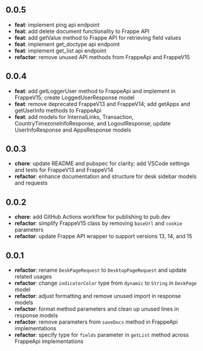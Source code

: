 ## 0.0.5

- **feat**: implement ping api endpoint
- **feat**: add delete document functionality to Frappe API
- **feat**: add getValue method to Frappe API for retrieving field values
- **feat**: implement get_doctype api endpoint
- **feat**: implement get_list api endpoint
- **refactor**: remove unused API methods from FrappeApi and FrappeV15

## 0.0.4

- **feat**: add getLoggerUser method to FrappeApi and implement in FrappeV15; create LoggedUserResponse model
- **feat**: remove deprecated FrappeV13 and FrappeV14; add getApps and getUserInfo methods to FrappeApi
- **feat**: add models for InternalLinks, Transaction, CountryTimezoneInfoResponse, and LogoutResponse; update UserInfoResponse and AppsResponse models

## 0.0.3

- **chore**: update README and pubspec for clarity; add VSCode settings and tests for FrappeV13 and FrappeV14
- **refactor**: enhance documentation and structure for desk sidebar models and requests

## 0.0.2

- **chore**: add GitHub Actions workflow for publishing to pub.dev
- **refactor**: simplify FrappeV15 class by removing `baseUrl` and `cookie` parameters
- **refactor**: update Frappe API wrapper to support versions 13, 14, and 15

## 0.0.1

- **refactor**: rename `DeskPageRequest` to `DesktopPageRequest` and update related usages
- **refactor**: change `indicatorColor` type from `dynamic` to `String` in `DeskPage` model
- **refactor**: adjust formatting and remove unused import in response models
- **refactor**: format method parameters and clean up unused lines in response models
- **refactor**: remove parameters from `saveDocs` method in FrappeApi implementations
- **refactor**: specify type for `fields` parameter in `getList` method across FrappeApi implementations

